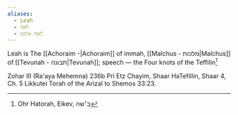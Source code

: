 ```yaml
---
aliases:
  - Leah
  - לאה
  - לאה אימנו
---
```


Leah is The [[Achoraim -|Achoraim]] of immah, [[Malchus - מלכות|Malchus]] of [[Tevunah - תבונה|Tevunah]]; speech — the Four knots of the Teffilin[^1]

Zohar III (Ra'aya Mehemna) 236b
Pri Etz Chayim, Shaar HaTefillin, Shaar 4, Ch. 5
Likkutei Torah of the Arizal to Shemos 33:23.

[^1]: Ohr Hatorah, Eikev, ב׳שה
